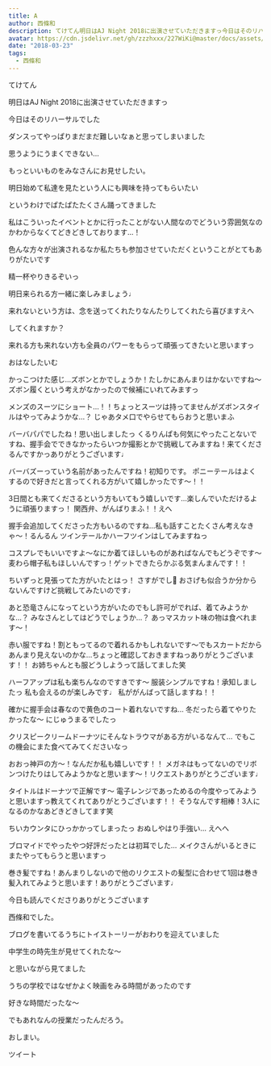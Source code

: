 ```yaml
---
title: A
author: 西條和
description: てけてん明日はAJ Night 2018に出演させていただきますっ今日はそのリハーサルでしたダンスってやっぱりまだまだ難しいなぁと思ってしまいました思うように...
avatar: https://cdn.jsdelivr.net/gh/zzzhxxx/227WiKi@master/docs/assets/photo/avatar/nagomi.jpg
date: "2018-03-23"
tags:
  - 西條和
---
```
















てけてん





明日はAJ Night 2018に出演させていただきますっ










今日はそのリハーサルでした










ダンスってやっぱりまだまだ難しいなぁと思ってしまいました










思うようにうまくできない…






もっといいものをみなさんにお見せしたい。







明日始めて私達を見たという人にも興味を持ってもらいたい











というわけでぱたぱたたくさん踊ってきました
















私はこういったイベントとかに行ったことがない人間なのでどういう雰囲気なのかわからなくてどきどきしております…！











色んな方々が出演されるなか私たちも参加させていただくということがとてもありがたいです










精一杯やりきるぞいっ










明日来られる方一緒に楽しみましょう♩










来れないという方は、念を送ってくれたりなんたりしてくれたら喜びますえへ










してくれますか？









来れる方も来れない方も全員のパワーをもらって頑張ってきたいと思いますっ

















おはなしたいむ







かっこつけた感じ…ズボンとかでしょうか！たしかにあんまりはかないですね〜
ズボン履くという考えがなかったので候補にいれてみますっ






メンズのスーツにショート…！！ちょっとスーツは持ってませんがズボンスタイルはやってみようかな…？
じゃあタメ口でやらせてもらおうと思いまふ







バーバパパでしたね！思い出しましたっ
くるりんぱも何気にやったことないですね、握手会でできなかったらいつか撮影とかで挑戦してみますね！来てくださるんですかっありがとうございます♩






バーバズーっていう名前があったんですね！初知りです。
ポニーテールはよくするので好きだと言ってくれる方がいて嬉しかったです〜！！






3日間とも来てくださるという方もいてもう嬉しいです…楽しんでいただけるように頑張りますっ！
関西弁、がんばりまふ！！えへ






握手会追加してくださった方もいるのですね…私も話すことたくさん考えなきゃ〜！るんるん
ツインテールかハーフツインはしてみますねっ





コスプレでもいいですよ〜なにか着てほしいものがあればなんでもどうぞです〜
麦わら帽子私もほしいんですっ！ゲットできたらかぶる気まんまんです！！






ちいずっと見張ってた方がいたとはっ！
さすがでし🦁
おさげも似合うか分からないんですけど挑戦してみたいのです♩








あと恐竜さんになってという方がいたのでもし許可がでれば、着てみようかな…？
みなさんとしてはどうでしょうか…？
あっマスカット味の物は食べれます〜！





赤い服ですね！割ともってるので着れるかもしれないです〜でもスカートだからあんまり見えないのかな…ちょっと確認しておきますねっありがとうございます！！
お姉ちゃんとも服どうしようって話してました笑




ハーフアップは私も楽ちんなのですきです〜
服装シンプルですね！承知しましたっ
私も会えるのが楽しみです♩
私ががんばって話しますね！！







確かに握手会は春なので黄色のコート着れないですね…
冬だったら着てやりたかったな〜
にじゅうまるでしたっ






クリスピークリームドーナツにそんなトラウマがある方がいるなんて…
でもこの機会にまた食べてみてくださいなっ






おおっ神戸の方〜！なんだか私も嬉しいです！！
メガネはもってないのでリボンつけたりはしてみようかなと思います〜！リクエストありがとうございます♩






タイトルはドーナツで正解です〜
電子レンジであっためるの今度やってみようと思いますっ教えてくれてありがとうございます！！
そうなんです相棒！3人になるのかなあどきどきしてます笑







ちいカウンタにひっかかってしまったっ
おぬしやはり手強い…
えへへ





ブロマイドでやったやつ好評だったとは初耳でした…
メイクさんがいるときにまたやってもらうと思いますっ





巻き髪ですね！あんまりしないので他のリクエストの髪型に合わせて1回は巻き髪入れてみようと思います！ありがとうございます♩









今日も読んでくださりありがとうございます




西條和でした。








ブログを書いてるうちにトイストーリーがおわりを迎えていました








中学生の時先生が見せてくれたな〜







と思いながら見てました








うちの学校ではなぜかよく映画をみる時間があったのです








好きな時間だったな〜








でもあれなんの授業だったんだろう。













おしまい。


ツイート



